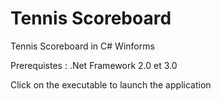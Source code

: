 # Tennis Scoreboard
Tennis Scoreboard in C# Winforms

Prerequistes : .Net Framework 2.0 et 3.0

Click on the executable to launch the application
